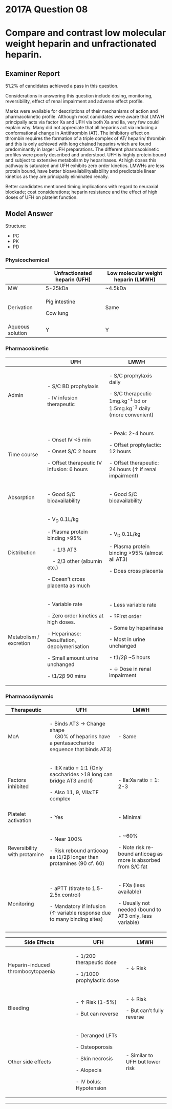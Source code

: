 # 2017A Question 08 
# Compare and contrast low molecular weight heparin and unfractionated heparin.


## Examiner Report
51.2% of candidates achieved a pass in this question.


Considerations in answering this question include dosing, monitoring, reversibility, effect of
renal impairment and adverse effect profile.


Marks were available for descriptions of their mechanisms of action and pharmacokinetic
profile. Although most candidates were aware that LMWH principally acts via factor Xa and UFH
via both Xa and IIa, very few could explain why. Many did not appreciate that all heparins act
via inducing a conformational change in Antithrombin (AT). The inhibitory effect on thrombin
requires the formation of a triple complex of AT/ heparin/ thrombin and this is only achieved
with long chained heparins which are found predominantly in larger UFH preparations. The
different pharmacokinetic profiles were poorly described and understood. UFH is highly protein
bound and subject to extensive metabolism by heparinases. At high doses this pathway is
saturated and UFH exhibits zero order kinetics. LMWHs are less protein bound, have better
bioavailabilityailability and predictable linear kinetics as they are principally eliminated renally.


Better candidates mentioned timing implications with regard to neuraxial blockade; cost
considerations; heparin resistance and the effect of high doses of UFH on platelet function.

## Model Answer
Structure:
- PC
- PK
- PD

### Physicochemical

|<p></p>|Unfractionated heparin (UFH)|Low molecular weight heparin (LMWH)|
| -- | -- | -- |
|MW|5-25kDa|~4.5kDa|
|Derivation|<p>Pig intestine</p><p>Cow lung</p>|Same|
|Aqueous solution|Y|Y|

### Pharmacokinetic

|<p></p>|UFH|LMWH|
| -- | -- | -- |
|Admin|<p>- S/C BD prophylaxis</p><p>- IV infusion therapeutic</p>|<p>- S/C prophylaxis daily</p><p>- S/C therapeutic 1mg.kg<sup>-1</sup> bd or 1.5mg.kg<sup>-1</sup> daily<br>  (more convenient)</p>|
|Time course|<p>- Onset IV <5 min</p><p>- Onset S/C 2 hours</p><p>- Offset therapeutic IV infusion: 6 hours</p>|<p>- Peak: 2-4 hours</p><p>- Offset prophylactic: 12 hours</p><p>- Offset therapeutic: 24 hours (↑ if renal impairment)</p>|
|Absorption|<p>- Good S/C bioavailability</p>|<p>- Good S/C bioavailability</p>|
|Distribution|<p>- V<sub>D</sub> 0.1L/kg</p><p>- Plasma protein binding >95%</p><p>&emsp;- 1/3 AT3</p><p>&emsp;- 2/3 other (albumin etc.)</p><p>- Doesn’t cross placenta as much</p>|<p>- V<sub>D</sub> 0.1L/kg</p><p>- Plasma protein binding >95% (almost all AT3)</p><p>- Does cross placenta</p>|
|Metabolism / excretion|<p>- Variable rate</p><p>- Zero order kinetics at high doses.</p><p>- Heparinase: Desulfation, depolymerisation</p><p>- Small amount urine unchanged</p><p>- t1/2β 90 mins</p>|<p>- Less variable rate</p><p>- ?First order</p><p>- Some by heparinase</p><p>- Most in urine unchanged</p><p>- t1/2β ~5 hours</p><p>- ↓ Dose in renal impairment</p>|

### Pharmacodynamic

|Therapeutic|UFH|LMWH|
| -- | -- | -- |
|MoA|<p>- Binds AT3 → Change shape<br>&emsp;(30% of heparins have a pentasaccharide sequence that binds AT3)</p>|<p>- Same</p>|
|Factors inhibited|<p>- II:X ratio = 1:1 (Only saccharides >18 long can bridge AT3 and II)</p><p>- Also 11, 9, VIIa:TF complex</p>|<p>- IIa:Xa ratio = 1: 2-3</p>|
|Platelet activation|<p>- Yes</p>|<p>- Minimal</p>|
|Reversibility with protamine|<p>- Near 100%</p><p>- Risk rebound anticoag as t1/2β longer than protamines (90 cf. 60)</p>|<p>- ~60%</p><p>- Note risk re-bound anticoag as more is absorbed from S/C fat</p>|
|Monitoring|<p>- aPTT (titrate to 1.5-2.5x control)</p><p>- Mandatory if infusion (↑ variable response due to many binding sites)</p>|<p>- FXa (less available)</p><p>- Usually not needed (bound to AT3 only, less variable)</p>|


|Side Effects|UFH|LMWH|
| -- | -- | -- |
|Heparin-induced thrombocytopaenia|<p>- 1/200 therapeutic dose</p><p>- 1/1000 prophylactic dose</p>|<p>- ↓ Risk</p>|
|Bleeding|<p>- ↑ Risk (1-5%)</p><p>- But can reverse</p>|<p>- ↓ Risk</p><p>- But can’t fully reverse</p>|
|Other side effects|<p>- Deranged LFTs</p><p>- Osteoporosis</p><p>- Skin necrosis</p><p>- Alopecia</p><p>- IV bolus: Hypotension</p>|<p>- Similar to UFH but lower risk</p>|




--- 

